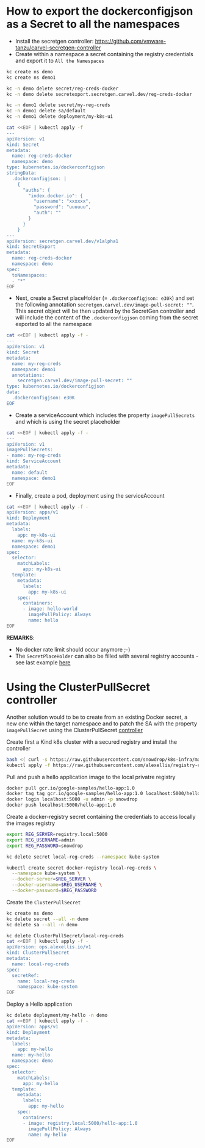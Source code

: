 # How to export the dockerconfigjson as a Secret to all the namespaces

- Install the secretgen controller: https://github.com/vmware-tanzu/carvel-secretgen-controller
- Create within a namespace a secret containing the registry credentials and export it to `All the Namespaces`
```bash
kc create ns demo
kc create ns demo1

kc -n demo delete secret/reg-creds-docker
kc -n demo delete secretexport.secretgen.carvel.dev/reg-creds-docker

kc -n demo1 delete secret/my-reg-creds
kc -n demo1 delete sa/default
kc -n demo1 delete deployment/my-k8s-ui

cat <<EOF | kubectl apply -f
---
apiVersion: v1
kind: Secret
metadata:
  name: reg-creds-docker
  namespace: demo
type: kubernetes.io/dockerconfigjson
stringData:
  .dockerconfigjson: |
    {
      "auths": {
        "index.docker.io": {
          "username": "xxxxxx",
          "password": "uuuuuu",
          "auth": ""
        }
      }
    }
---
apiVersion: secretgen.carvel.dev/v1alpha1
kind: SecretExport
metadata:
  name: reg-creds-docker
  namespace: demo
spec:
  toNamespaces:
  - "*"
EOF
```

- Next, create a Secret placeHolder (= `.dockerconfigjson: e30k`) and set the following annotation `secretgen.carvel.dev/image-pull-secret: ""`. This secret object will be then
  updated by the SecretGen controller and will include the content of the `.dockerconfigjson` coming from the secret exported to all the namespace
```bash
cat <<EOF | kubectl apply -f -
---
apiVersion: v1
kind: Secret
metadata:
  name: my-reg-creds
  namespace: demo1
  annotations:
    secretgen.carvel.dev/image-pull-secret: ""
type: kubernetes.io/dockerconfigjson
data:
  .dockerconfigjson: e30K
EOF  
```
- Create a serviceAccount which includes the property `imagePullSecrets` and which is using the secret placeholder

```bash
cat <<EOF | kubectl apply -f -
---
apiVersion: v1
imagePullSecrets:
- name: my-reg-creds
kind: ServiceAccount
metadata:
  name: default
  namespace: demo1  
EOF
```
- Finally, create a pod, deployment using the serviceAccount
```bash
cat <<EOF | kubectl apply -f -
apiVersion: apps/v1
kind: Deployment
metadata:
  labels:
    app: my-k8s-ui
  name: my-k8s-ui
  namespace: demo1
spec:
  selector:
    matchLabels:
      app: my-k8s-ui
  template:
    metadata:
      labels:
        app: my-k8s-ui
    spec:
      containers:
      - image: hello-world
        imagePullPolicy: Always
        name: hello
EOF
```
**REMARKS**:
- No docker rate limit should occur anymore ;-)
- The `SecretPlaceHolder` can also be filled with several registry accounts - see last example [here](https://github.com/vmware-tanzu/carvel-secretgen-controller/blob/develop/docs/secret-export.md)

# Using the ClusterPullSecret controller 

Another solution would to be to create from an existing Docker secret, a new one within the target namespace and to patch the SA with the property `imagePullSecret`
using the ClusterPullSecret [controller](https://github.com/alexellis/registry-creds/)

Create first a Kind k8s cluster with a secured registry and install the controller
```bash
bash <( curl -s https://raw.githubusercontent.com/snowdrop/k8s-infra/main/kind/kind-tls-secured-reg.sh)
kubectl apply -f https://raw.githubusercontent.com/alexellis/registry-creds/master/manifest.yaml
```
Pull and push a hello application image to the local privatre registry
```bash
docker pull gcr.io/google-samples/hello-app:1.0
docker tag tag gcr.io/google-samples/hello-app:1.0 localhost:5000/hello-app:1.0
docker login localhost:5000 -u admin -p snowdrop 
docker push localhost:5000/hello-app:1.0
```

Create a docker-registry secret containing the credentials to access locally the images registry
```bash
export REG_SERVER=registry.local:5000
export REG_USERNAME=admin
export REG_PASSWORD=snowdrop

kc delete secret local-reg-creds --namespace kube-system 

kubectl create secret docker-registry local-reg-creds \
  --namespace kube-system \
  --docker-server=$REG_SERVER \
  --docker-username=$REG_USERNAME \
  --docker-password=$REG_PASSWORD
```
Create the `ClusterPullSecret`
```bash
kc create ns demo
kc delete secret --all -n demo  
kc delete sa --all -n demo

kc delete ClusterPullSecret/local-reg-creds
cat <<EOF | kubectl apply -f -
apiVersion: ops.alexellis.io/v1
kind: ClusterPullSecret
metadata:
  name: local-reg-creds
spec:
  secretRef:
    name: local-reg-creds
    namespace: kube-system
EOF
```
Deploy a Hello application
```bash
kc delete deployment/my-hello -n demo
cat <<EOF | kubectl apply -f -
apiVersion: apps/v1
kind: Deployment
metadata:
  labels:
    app: my-hello
  name: my-hello
  namespace: demo
spec:
  selector:
    matchLabels:
      app: my-hello
  template:
    metadata:
      labels:
        app: my-hello
    spec:
      containers:
      - image: registry.local:5000/hello-app:1.0
        imagePullPolicy: Always
        name: my-hello
EOF
```